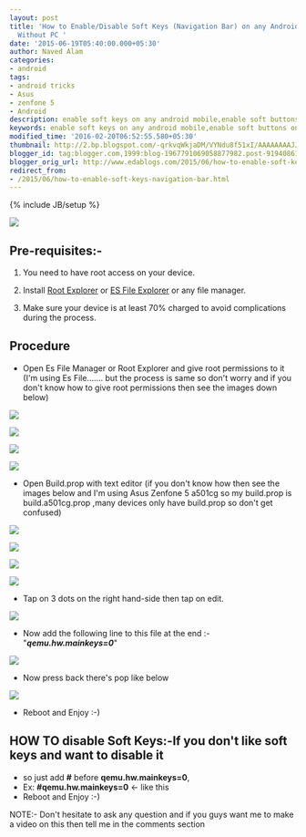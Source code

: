 ```yaml
---
layout: post
title: 'How to Enable/Disable Soft Keys (Navigation Bar) on any Android Phone (4.0+)
  Without PC '
date: '2015-06-19T05:40:00.000+05:30'
author: Naved Alam
categories:
- android
tags:
- android tricks
- Asus
- zenfone 5
- Android
description: enable soft keys on any android mobile,enable soft buttons on android mobile
keywords: enable soft keys on any android mobile,enable soft buttons on android mobile
modified_time: '2016-02-20T06:52:55.580+05:30'
thumbnail: http://2.bp.blogspot.com/-qrkvqWkjaDM/VYNdu8f51xI/AAAAAAAAJJs/qzbW0_ouPks/s72-c/How-to-Enable-Soft-Keys-.png
blogger_id: tag:blogger.com,1999:blog-1967791069058877982.post-9194086104965008946
blogger_orig_url: http://www.edablogs.com/2015/06/how-to-enable-soft-keys-navigation-bar.html
redirect_from:
- /2015/06/how-to-enable-soft-keys-navigation-bar.html
---
```


{% include JB/setup %}

[![](https://2.bp.blogspot.com/-qrkvqWkjaDM/VYNdu8f51xI/AAAAAAAAJJs/qzbW0_ouPks/s640/How-to-Enable-Soft-Keys-.png)](http://2.bp.blogspot.com/-qrkvqWkjaDM/VYNdu8f51xI/AAAAAAAAJJs/qzbW0_ouPks/s1600/How-to-Enable-Soft-Keys-.png)

## Pre-requisites:-

1. You need to have root access on your device.  

2. Install [Root Explorer](https://play.google.com/store/apps/details?id=com.speedsoftware.rootexplorer&hl=en) or [ES File Explorer](http://www.androidlegend.com/es-file-explorer-all-in-one-file-manager-for-android-smartphones/) or any file manager.  

3. Make sure your device is at least 70% charged to avoid complications during the process.

## Procedure

*   Open Es File Manager or Root Explorer and give root permissions to it (I'm using Es File....... but the process is same so don't worry and if you don't know how to give root permissions then see the images down below)

[![](https://1.bp.blogspot.com/-X5c8QZDmtoY/VYNFsOKNC_I/AAAAAAAAJIU/59hJ3bcqSD0/s320/1.png)](http://1.bp.blogspot.com/-X5c8QZDmtoY/VYNFsOKNC_I/AAAAAAAAJIU/59hJ3bcqSD0/s1600/1.png)

[![](https://2.bp.blogspot.com/-vxsyyFFjA_M/VYNFrtJ-tfI/AAAAAAAAJII/GeXuLd97OoM/s320/2.jpg)](http://2.bp.blogspot.com/-vxsyyFFjA_M/VYNFrtJ-tfI/AAAAAAAAJII/GeXuLd97OoM/s1600/2.jpg)

[![](https://1.bp.blogspot.com/-mAE1EkwsYbs/VYNFsk6bxcI/AAAAAAAAJIc/6y_5gyV9XAU/s320/3.jpg)](http://1.bp.blogspot.com/-mAE1EkwsYbs/VYNFsk6bxcI/AAAAAAAAJIc/6y_5gyV9XAU/s1600/3.jpg)

[![](https://1.bp.blogspot.com/-43SlUHeE3_A/VYNFtEIcCKI/AAAAAAAAJIg/Jt9iA0J5zLA/s320/4.jpg)](http://1.bp.blogspot.com/-43SlUHeE3_A/VYNFtEIcCKI/AAAAAAAAJIg/Jt9iA0J5zLA/s1600/4.jpg)

*   Open Build.prop with text editor (if you don't know how then see the images below and I'm using Asus Zenfone 5 a501cg so my build.prop is build.a501cg.prop ,many devices only have build.prop so don't get confused)

[![](https://2.bp.blogspot.com/-uPTBUhT6h8A/VYNFt83VCHI/AAAAAAAAJI4/wqTn2fTxK6M/s320/5.jpg)](http://2.bp.blogspot.com/-uPTBUhT6h8A/VYNFt83VCHI/AAAAAAAAJI4/wqTn2fTxK6M/s1600/5.jpg)

[![](https://1.bp.blogspot.com/-g07bJ1UwINI/VYNFugIxUOI/AAAAAAAAJI8/v_PX0mGk3sA/s320/6.jpg)](http://1.bp.blogspot.com/-g07bJ1UwINI/VYNFugIxUOI/AAAAAAAAJI8/v_PX0mGk3sA/s1600/6.jpg)

[![](https://1.bp.blogspot.com/-n7vmAnYuH00/VYNFvea9aMI/AAAAAAAAJJI/aLX8zWOTv_0/s320/7.jpg)](http://1.bp.blogspot.com/-n7vmAnYuH00/VYNFvea9aMI/AAAAAAAAJJI/aLX8zWOTv_0/s1600/7.jpg)

[![](https://1.bp.blogspot.com/-Qt8Rd-Ww1Pg/VYNFvyIpC2I/AAAAAAAAJJM/5ILTbicziDI/s320/8.jpg)](http://1.bp.blogspot.com/-Qt8Rd-Ww1Pg/VYNFvyIpC2I/AAAAAAAAJJM/5ILTbicziDI/s1600/8.jpg)

*   Tap on 3 dots on the right hand-side then tap on edit.

[![](https://3.bp.blogspot.com/-OEf2YHVN6fY/VYNFwjuuMVI/AAAAAAAAJJU/VPbFvHLtKFI/s320/9.jpg)](http://3.bp.blogspot.com/-OEf2YHVN6fY/VYNFwjuuMVI/AAAAAAAAJJU/VPbFvHLtKFI/s1600/9.jpg)

*   Now add the following line to this file at the end :- "**_qemu.hw.mainkeys=0_**"

[![](https://2.bp.blogspot.com/-SyCF9g0pM_E/VYNba6JI7AI/AAAAAAAAJJg/xgXzzM1_WQU/s320/Screenshot_2015-06-19-05-26-30%255B1%255D.jpg)](http://2.bp.blogspot.com/-SyCF9g0pM_E/VYNba6JI7AI/AAAAAAAAJJg/xgXzzM1_WQU/s1600/Screenshot_2015-06-19-05-26-30%255B1%255D.jpg)

*   Now press back there's pop like below

[![](https://2.bp.blogspot.com/-lXvZOGNiLAw/VYNFrhVfx5I/AAAAAAAAJIY/P5PALkNrgGM/s320/10.jpg)](http://2.bp.blogspot.com/-lXvZOGNiLAw/VYNFrhVfx5I/AAAAAAAAJIY/P5PALkNrgGM/s1600/10.jpg)

*   Reboot and Enjoy :-)

## HOW TO disable Soft Keys:-If you don't like soft keys and want to disable it 

*   so just add **#** before **qemu.hw.mainkeys=0**,
*   Ex: **#qemu.hw.mainkeys=0** <- like this
*   Reboot and Enjoy :-)

NOTE:- Don't hesitate to ask any question and if you guys want me to make a video on this then tell me in the comments section